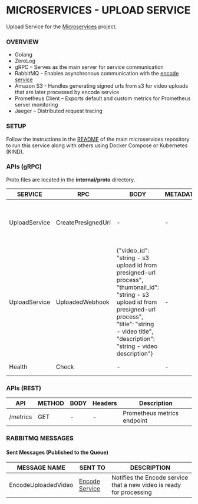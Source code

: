 # MICROSERVICES - UPLOAD SERVICE

Upload Service for the [Microservices](https://github.com/SagarMaheshwary/microservices) project.

### OVERVIEW

- Golang
- ZeroLog
- gRPC – Serves as the main server for service communication
- RabbitMQ - Enables asynchronous communication with the [encode service](https://github.com/SagarMaheshwary/microservices-encode-service)
- Amazon S3 - Handles generating signed urls from s3 for video uploads that are later processed by encode service
- Prometheus Client – Exports default and custom metrics for Prometheus server monitoring
- Jaeger – Distributed request tracing

### SETUP

Follow the instructions in the [README](https://github.com/SagarMaheshwary/microservices?tab=readme-ov-file#setup) of the main microservices repository to run this service along with others using Docker Compose or Kubernetes (KIND).

### APIs (gRPC)

Proto files are located in the **internal/proto** directory.

| SERVICE       | RPC                | BODY                                                                                                                                                                                                               | METADATA | DESCRIPTION                                                       |
| ------------- | ------------------ | ------------------------------------------------------------------------------------------------------------------------------------------------------------------------------------------------------------------ | -------- | ----------------------------------------------------------------- |
| UploadService | CreatePresignedUrl | -                                                                                                                                                                                                                  | -        | Generates a presigned url that can be used to upload videos to s3 |
| UploadService | UploadedWebhook    | {"video_id": "string - s3 upload id from presigned-url process", "thumbnail_id": "string - s3 upload id from presigned-url process", "title": "string - video title", "description": "string - video description"} | -        | Send video data to encode service via rabbitmq for video encoding |
| Health        | Check              | -                                                                                                                                                                                                                  | -        | Service health check                                              |

### APIs (REST)

| API      | METHOD | BODY | Headers | Description                 |
| -------- | ------ | ---- | ------- | --------------------------- |
| /metrics | GET    | -    | -       | Prometheus metrics endpoint |

### RABBITMQ MESSAGES

#### Sent Messages (Published to the Queue)

| MESSAGE NAME        | SENT TO                                                                           | DESCRIPTION                                                          |
| ------------------- | --------------------------------------------------------------------------------- | -------------------------------------------------------------------- |
| EncodeUploadedVideo | [Encode Service](https://github.com/SagarMaheshwary/microservices-encode-service) | Notifies the Encode service that a new video is ready for processing |
